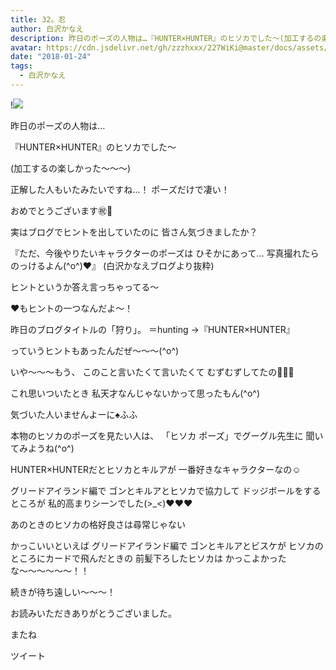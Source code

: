 ```yaml
---
title: 32。忍
author: 白沢かなえ
description: 昨日のポーズの人物は…『HUNTER×HUNTER』のヒソカでした〜(加工するの楽しかった〜〜〜)正解した人もいたみたいですね…！ポーズだけで凄い！おめでとうござい...
avatar: https://cdn.jsdelivr.net/gh/zzzhxxx/227WiKi@master/docs/assets/photo/avatar/kanae.jpg
date: "2018-01-24"
tags:
  - 白沢かなえ
---
```


!![](https://cdn.jsdelivr.net/gh/zzzhxxx/227WiKi-image@master/blog-image/kanae-2018-01-24_1.jpg)









昨日のポーズの人物は…


『HUNTER×HUNTER』のヒソカでした〜






(加工するの楽しかった〜〜〜)



正解した人もいたみたいですね…！
ポーズだけで凄い！


おめでとうございます㊗️🎊










実はブログでヒントを出していたのに
皆さん気づきましたか？





『ただ、今後やりたいキャラクターのポーズは
ひそかにあって…
写真撮れたらのっけるよん(^o^)❤️』
(白沢かなえブログより抜粋)





ヒントというか答え言っちゃってる〜



❤️もヒントの一つなんだよ〜！



昨日のブログタイトルの「狩り」。
＝hunting
→『HUNTER×HUNTER』

っていうヒントもあったんだぜ〜〜〜(^o^)








いや〜〜〜もう、
このこと言いたくて言いたくて
むずむずしてたの🐛🐛🐛



これ思いついたとき
私天才なんじゃないかって思ったもん(^o^)



気づいた人いませんよーに♠️ふふ





本物のヒソカのポーズを見たい人は、
「ヒソカ ポーズ」でグーグル先生に
聞いてみようね(^o^)












HUNTER×HUNTERだとヒソカとキルアが
一番好きなキャラクターなの☺️



グリードアイランド編で
ゴンとキルアとヒソカで協力して
ドッジボールをするところが
私的高まりシーンでした(>_<)❤️❤️❤️



あのときのヒソカの格好良さは尋常じゃない



かっこいいといえば
グリードアイランド編で
ゴンとキルアとビスケが
ヒソカのところにカードで飛んだときの
前髪下ろしたヒソカは
かっこよかったな〜〜〜〜〜〜！！






続きが待ち遠しい〜〜〜！










お読みいただきありがとうございました。

またね


ツイート



